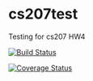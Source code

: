 # cs207test
Testing for cs207 HW4

[![Build Status](https://travis-ci.com/JoshFeldman95/cs207test)](https://travis-ci.com/JoshFeldman95/cs207test)

[![Coverage Status](https://coveralls.io/repos/github/joshfeldman95/cs207testing/badge.svg?branch=master)](https://coveralls.io/github/joshfeldman95/cs207testing?branch=master)
